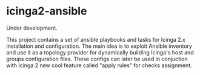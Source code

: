 # icinga2-ansible
Under development.

This project contains a set of ansible playbooks and tasks for Icinga 2.x installation and configuration. The main idea is to exploit Ansible inventory and use it as a topology provider for dynamically building Icinga's host and groups configuration files. These configs can later be used in conjuction with Icinga 2 new cool feature called "apply rules" for checks assignment.
